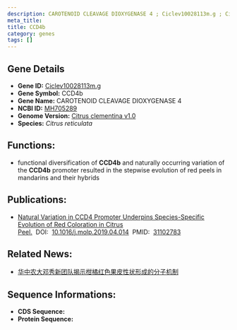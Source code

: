 ```yaml
---
description: CAROTENOID CLEAVAGE DIOXYGENASE 4 ; Ciclev10028113m.g ; Citrus reticulata
meta_title:
title: CCD4b
category: genes
tags: []
---
```


## Gene Details
- **Gene ID:**	[Ciclev10028113m.g](Ciclev10028113m.g)
- **Gene Symbol:** CCD4b
- **Gene Name:** CAROTENOID CLEAVAGE DIOXYGENASE 4
- **NCBI ID:** [MH705289](https://www.ncbi.nlm.nih.gov/gene/?term=MH705289)
- **Genome Version:** [Citrus clementina v1.0]()
- **Species:** *Citrus reticulata*

## Functions:
   - functional diversification of **CCD4b** and naturally occurring variation of the **CCD4b** promoter resulted in the stepwise evolution of red peels in mandarins and their hybrids

## Publications:
   - [Natural Variation in CCD4 Promoter Underpins Species-Specific Evolution of Red Coloration in Citrus Peel.]( https://www.sciencedirect.com/science/article/pii/S1674205219301674?via%3Dihub#sec2)&nbsp;&nbsp;DOI:&nbsp;&nbsp;[10.1016/j.molp.2019.04.014](https://www.sciencedirect.com/science/article/pii/S1674205219301674?via%3Dihub#sec2)&nbsp;&nbsp;PMID:&nbsp;&nbsp;[31102783](https://pubmed.ncbi.nlm.nih.gov/31102783/)

## Related News:
   - [华中农大邓秀新团队揭示柑橘红色果皮性状形成的分子机制](https://mp.weixin.qq.com/s?__biz=Mzg3MDEwNDEyMg==&mid=2247484489&idx=2&sn=476997ecfaa5b768e8d38884f280703e&chksm=ce93a91cf9e4200a07d9da790276531d528605e0d03cf6326292eb9b96fae9671608fc42b380&scene=27#wechat_redirect)

## Sequence Informations:
- **CDS Sequence:**
- **Protein Sequence:**

